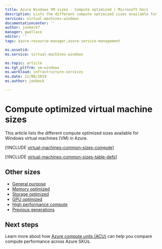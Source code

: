```yaml
---
title: Azure Windows VM sizes - Compute optimized | Microsoft Docs
description: Lists the different compute optimized sizes available for Windows virtual machines in Azure. Lists information about the number of vCPUs, data disks, and NICs. Lists storage throughput and network bandwidth for sizes in this series.
services: virtual-machines-windows
documentationcenter: ''
author: jonbeck7
manager: gwallace
editor: ''
tags: azure-resource-manager,azure-service-management

ms.assetid: 
ms.service: virtual-machines-windows

ms.topic: article
ms.tgt_pltfrm: vm-windows
ms.workload: infrastructure-services
ms.date: 11/08/2019
ms.author: jonbeck

---
```


# Compute optimized virtual machine sizes

This article lists the different compute optimized sizes available for Windows virtual machines (VM) in Azure.

[!INCLUDE [virtual-machines-common-sizes-compute](../../../includes/virtual-machines-common-sizes-compute.md)]

[!INCLUDE [virtual-machines-common-sizes-table-defs](../../../includes/virtual-machines-common-sizes-table-defs.md)]

## Other sizes

- [General purpose](sizes-general.md)
- [Memory optimized](../virtual-machines-windows-sizes-memory.md)
- [Storage optimized](../virtual-machines-windows-sizes-storage.md)
- [GPU optimized](sizes-gpu.md)
- [High performance compute](sizes-hpc.md)
- [Previous generations](sizes-previous-gen.md)

## Next steps

Learn more about how [Azure compute units (ACU)](acu.md) can help you compare compute performance across Azure SKUs.